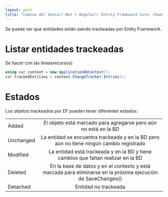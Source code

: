```yaml
---
layout: post
title: "Camino del Senior(.Net + Angular): Entity Frameword Core: Change Tracker"
---
```


Se puede ver qué entidades están siendo trackeadas <!--more-->por Entity Framework.

# Listar entidades trackeadas
Se hacer con las líneasrecursos)
```csharp
using var context = new ApplicationDbContext();
var trackedEntities = context.ChangeTracker.Entries();
```

# Estados
Los objetos trackeados por EF pueden tener diferentes estados:


|  |  |
|:--------|:-------:|
| Added   | El objeto está marcado para agregarse pero aún no está en la BD   |
| Unchanged   | La entidad se encuentra trackeada y en la BD pero aún no tiene ningún cambio registrado   |
| Modified   | La entidad está trackeada y en la BD y tiene cambios que faltan realizar en la BD   |
| Deleted   | En la base de datos y en el contexto y está marcada para eliminarse en la próxima ejecución de SaveChanges()  |
| Detached   | Entidad no trackeada   |